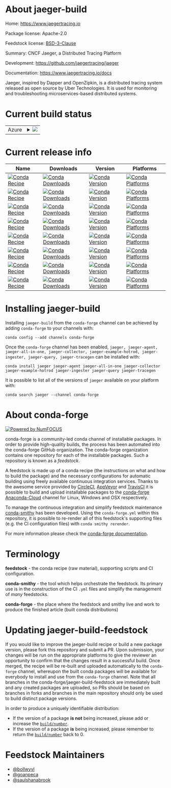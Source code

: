 About jaeger-build
==================

Home: https://www.jaegertracing.io

Package license: Apache-2.0

Feedstock license: [BSD-3-Clause](https://github.com/conda-forge/jaeger-feedstock/blob/master/LICENSE.txt)

Summary: CNCF Jaeger, a Distributed Tracing Platform

Development: https://github.com/jaegertracing/jaeger

Documentation: https://www.jaegertracing.io/docs

Jaeger, inspired by Dapper and OpenZipkin, is a distributed tracing system
released as open source by Uber Technologies.
It is used for monitoring and troubleshooting microservices-based
distributed systems.


Current build status
====================


<table>
    
  <tr>
    <td>Azure</td>
    <td>
      <details>
        <summary>
          <a href="https://dev.azure.com/conda-forge/feedstock-builds/_build/latest?definitionId=8424&branchName=master">
            <img src="https://dev.azure.com/conda-forge/feedstock-builds/_apis/build/status/jaeger-feedstock?branchName=master">
          </a>
        </summary>
        <table>
          <thead><tr><th>Variant</th><th>Status</th></tr></thead>
          <tbody><tr>
              <td>linux_64</td>
              <td>
                <a href="https://dev.azure.com/conda-forge/feedstock-builds/_build/latest?definitionId=8424&branchName=master">
                  <img src="https://dev.azure.com/conda-forge/feedstock-builds/_apis/build/status/jaeger-feedstock?branchName=master&jobName=linux&configuration=linux_64_" alt="variant">
                </a>
              </td>
            </tr><tr>
              <td>osx_64</td>
              <td>
                <a href="https://dev.azure.com/conda-forge/feedstock-builds/_build/latest?definitionId=8424&branchName=master">
                  <img src="https://dev.azure.com/conda-forge/feedstock-builds/_apis/build/status/jaeger-feedstock?branchName=master&jobName=osx&configuration=osx_64_" alt="variant">
                </a>
              </td>
            </tr>
          </tbody>
        </table>
      </details>
    </td>
  </tr>
</table>

Current release info
====================

| Name | Downloads | Version | Platforms |
| --- | --- | --- | --- |
| [![Conda Recipe](https://img.shields.io/badge/recipe-jaeger-green.svg)](https://anaconda.org/conda-forge/jaeger) | [![Conda Downloads](https://img.shields.io/conda/dn/conda-forge/jaeger.svg)](https://anaconda.org/conda-forge/jaeger) | [![Conda Version](https://img.shields.io/conda/vn/conda-forge/jaeger.svg)](https://anaconda.org/conda-forge/jaeger) | [![Conda Platforms](https://img.shields.io/conda/pn/conda-forge/jaeger.svg)](https://anaconda.org/conda-forge/jaeger) |
| [![Conda Recipe](https://img.shields.io/badge/recipe-jaeger--agent-green.svg)](https://anaconda.org/conda-forge/jaeger-agent) | [![Conda Downloads](https://img.shields.io/conda/dn/conda-forge/jaeger-agent.svg)](https://anaconda.org/conda-forge/jaeger-agent) | [![Conda Version](https://img.shields.io/conda/vn/conda-forge/jaeger-agent.svg)](https://anaconda.org/conda-forge/jaeger-agent) | [![Conda Platforms](https://img.shields.io/conda/pn/conda-forge/jaeger-agent.svg)](https://anaconda.org/conda-forge/jaeger-agent) |
| [![Conda Recipe](https://img.shields.io/badge/recipe-jaeger--all--in--one-green.svg)](https://anaconda.org/conda-forge/jaeger-all-in-one) | [![Conda Downloads](https://img.shields.io/conda/dn/conda-forge/jaeger-all-in-one.svg)](https://anaconda.org/conda-forge/jaeger-all-in-one) | [![Conda Version](https://img.shields.io/conda/vn/conda-forge/jaeger-all-in-one.svg)](https://anaconda.org/conda-forge/jaeger-all-in-one) | [![Conda Platforms](https://img.shields.io/conda/pn/conda-forge/jaeger-all-in-one.svg)](https://anaconda.org/conda-forge/jaeger-all-in-one) |
| [![Conda Recipe](https://img.shields.io/badge/recipe-jaeger--collector-green.svg)](https://anaconda.org/conda-forge/jaeger-collector) | [![Conda Downloads](https://img.shields.io/conda/dn/conda-forge/jaeger-collector.svg)](https://anaconda.org/conda-forge/jaeger-collector) | [![Conda Version](https://img.shields.io/conda/vn/conda-forge/jaeger-collector.svg)](https://anaconda.org/conda-forge/jaeger-collector) | [![Conda Platforms](https://img.shields.io/conda/pn/conda-forge/jaeger-collector.svg)](https://anaconda.org/conda-forge/jaeger-collector) |
| [![Conda Recipe](https://img.shields.io/badge/recipe-jaeger--example--hotrod-green.svg)](https://anaconda.org/conda-forge/jaeger-example-hotrod) | [![Conda Downloads](https://img.shields.io/conda/dn/conda-forge/jaeger-example-hotrod.svg)](https://anaconda.org/conda-forge/jaeger-example-hotrod) | [![Conda Version](https://img.shields.io/conda/vn/conda-forge/jaeger-example-hotrod.svg)](https://anaconda.org/conda-forge/jaeger-example-hotrod) | [![Conda Platforms](https://img.shields.io/conda/pn/conda-forge/jaeger-example-hotrod.svg)](https://anaconda.org/conda-forge/jaeger-example-hotrod) |
| [![Conda Recipe](https://img.shields.io/badge/recipe-jaeger--ingester-green.svg)](https://anaconda.org/conda-forge/jaeger-ingester) | [![Conda Downloads](https://img.shields.io/conda/dn/conda-forge/jaeger-ingester.svg)](https://anaconda.org/conda-forge/jaeger-ingester) | [![Conda Version](https://img.shields.io/conda/vn/conda-forge/jaeger-ingester.svg)](https://anaconda.org/conda-forge/jaeger-ingester) | [![Conda Platforms](https://img.shields.io/conda/pn/conda-forge/jaeger-ingester.svg)](https://anaconda.org/conda-forge/jaeger-ingester) |
| [![Conda Recipe](https://img.shields.io/badge/recipe-jaeger--query-green.svg)](https://anaconda.org/conda-forge/jaeger-query) | [![Conda Downloads](https://img.shields.io/conda/dn/conda-forge/jaeger-query.svg)](https://anaconda.org/conda-forge/jaeger-query) | [![Conda Version](https://img.shields.io/conda/vn/conda-forge/jaeger-query.svg)](https://anaconda.org/conda-forge/jaeger-query) | [![Conda Platforms](https://img.shields.io/conda/pn/conda-forge/jaeger-query.svg)](https://anaconda.org/conda-forge/jaeger-query) |
| [![Conda Recipe](https://img.shields.io/badge/recipe-jaeger--tracegen-green.svg)](https://anaconda.org/conda-forge/jaeger-tracegen) | [![Conda Downloads](https://img.shields.io/conda/dn/conda-forge/jaeger-tracegen.svg)](https://anaconda.org/conda-forge/jaeger-tracegen) | [![Conda Version](https://img.shields.io/conda/vn/conda-forge/jaeger-tracegen.svg)](https://anaconda.org/conda-forge/jaeger-tracegen) | [![Conda Platforms](https://img.shields.io/conda/pn/conda-forge/jaeger-tracegen.svg)](https://anaconda.org/conda-forge/jaeger-tracegen) |

Installing jaeger-build
=======================

Installing `jaeger-build` from the `conda-forge` channel can be achieved by adding `conda-forge` to your channels with:

```
conda config --add channels conda-forge
```

Once the `conda-forge` channel has been enabled, `jaeger, jaeger-agent, jaeger-all-in-one, jaeger-collector, jaeger-example-hotrod, jaeger-ingester, jaeger-query, jaeger-tracegen` can be installed with:

```
conda install jaeger jaeger-agent jaeger-all-in-one jaeger-collector jaeger-example-hotrod jaeger-ingester jaeger-query jaeger-tracegen
```

It is possible to list all of the versions of `jaeger` available on your platform with:

```
conda search jaeger --channel conda-forge
```


About conda-forge
=================

[![Powered by NumFOCUS](https://img.shields.io/badge/powered%20by-NumFOCUS-orange.svg?style=flat&colorA=E1523D&colorB=007D8A)](http://numfocus.org)

conda-forge is a community-led conda channel of installable packages.
In order to provide high-quality builds, the process has been automated into the
conda-forge GitHub organization. The conda-forge organization contains one repository
for each of the installable packages. Such a repository is known as a *feedstock*.

A feedstock is made up of a conda recipe (the instructions on what and how to build
the package) and the necessary configurations for automatic building using freely
available continuous integration services. Thanks to the awesome service provided by
[CircleCI](https://circleci.com/), [AppVeyor](https://www.appveyor.com/)
and [TravisCI](https://travis-ci.com/) it is possible to build and upload installable
packages to the [conda-forge](https://anaconda.org/conda-forge)
[Anaconda-Cloud](https://anaconda.org/) channel for Linux, Windows and OSX respectively.

To manage the continuous integration and simplify feedstock maintenance
[conda-smithy](https://github.com/conda-forge/conda-smithy) has been developed.
Using the ``conda-forge.yml`` within this repository, it is possible to re-render all of
this feedstock's supporting files (e.g. the CI configuration files) with ``conda smithy rerender``.

For more information please check the [conda-forge documentation](https://conda-forge.org/docs/).

Terminology
===========

**feedstock** - the conda recipe (raw material), supporting scripts and CI configuration.

**conda-smithy** - the tool which helps orchestrate the feedstock.
                   Its primary use is in the construction of the CI ``.yml`` files
                   and simplify the management of *many* feedstocks.

**conda-forge** - the place where the feedstock and smithy live and work to
                  produce the finished article (built conda distributions)


Updating jaeger-build-feedstock
===============================

If you would like to improve the jaeger-build recipe or build a new
package version, please fork this repository and submit a PR. Upon submission,
your changes will be run on the appropriate platforms to give the reviewer an
opportunity to confirm that the changes result in a successful build. Once
merged, the recipe will be re-built and uploaded automatically to the
`conda-forge` channel, whereupon the built conda packages will be available for
everybody to install and use from the `conda-forge` channel.
Note that all branches in the conda-forge/jaeger-build-feedstock are
immediately built and any created packages are uploaded, so PRs should be based
on branches in forks and branches in the main repository should only be used to
build distinct package versions.

In order to produce a uniquely identifiable distribution:
 * If the version of a package **is not** being increased, please add or increase
   the [``build/number``](https://conda.io/docs/user-guide/tasks/build-packages/define-metadata.html#build-number-and-string).
 * If the version of a package **is** being increased, please remember to return
   the [``build/number``](https://conda.io/docs/user-guide/tasks/build-packages/define-metadata.html#build-number-and-string)
   back to 0.

Feedstock Maintainers
=====================

* [@bollwyvl](https://github.com/bollwyvl/)
* [@goanpeca](https://github.com/goanpeca/)
* [@saulshanabrook](https://github.com/saulshanabrook/)

